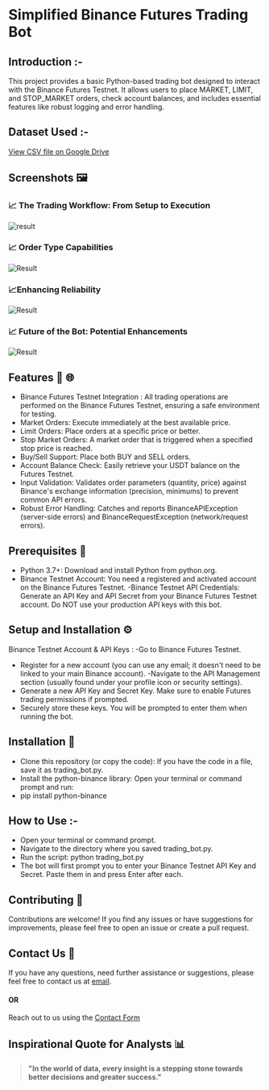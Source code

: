 
# Simplified Binance Futures Trading Bot 

## Introduction :-

This project provides a basic Python-based trading bot designed to interact with the Binance Futures Testnet. It allows users to place MARKET, LIMIT, and STOP_MARKET orders, check account balances, and includes essential features like robust logging and error handling.
## Dataset Used :-

[View CSV file on Google Drive](https://drive.google.com/file/d/16_s4ogFuTeH0SbrxnIVZsWnFlSAm9UIj/view?usp=sharing)

## Screenshots 🖼️

### 📈 The Trading Workflow: From Setup to Execution
![result](https://github.com/user-attachments/assets/ea3380eb-8cef-4fbe-8437-7e425bbe4f6a)

### 📈 Order Type Capabilities
![Result](https://github.com/user-attachments/assets/615bab8a-2aaf-400d-b41f-b5e99bc80dda)

### 📈Enhancing Reliability
![Result](https://github.com/user-attachments/assets/a2ea272d-78b5-42fe-8ec6-62f404287e37)

### 📈 Future of the Bot: Potential Enhancements
![Result](https://github.com/user-attachments/assets/7ab7430b-c434-405b-80e1-6461053aee63)

## Features 🌟 🌐

- Binance Futures Testnet Integration : All trading operations are performed on the Binance Futures Testnet, ensuring a safe environment for testing.
- Market Orders: Execute immediately at the best available price.
- Limit Orders: Place orders at a specific price or better.
- Stop Market Orders: A market order that is triggered when a specified stop price is reached.
- Buy/Sell Support: Place both BUY and SELL orders.
- Account Balance Check: Easily retrieve your USDT balance on the Futures Testnet.
- Input Validation: Validates order parameters (quantity, price) against Binance's exchange information (precision, minimums) to prevent common API errors.
- Robust Error Handling: Catches and reports BinanceAPIException (server-side errors) and BinanceRequestException (network/request errors).
  
## Prerequisites 🌟

- Python 3.7+: Download and install Python from python.org.
- Binance Testnet Account: You need a registered and activated account on the Binance Futures Testnet.
-Binance Testnet API Credentials: Generate an API Key and API Secret from your Binance Futures Testnet account. Do NOT use your production API keys with this bot.
  
## Setup and Installation ⚙️
Binance Testnet Account & API Keys :
-Go to Binance Futures Testnet.
- Register for a new account (you can use any email; it doesn't need to be linked to your main Binance account).
-Navigate to the API Management section (usually found under your profile icon or security settings).
- Generate a new API Key and Secret Key. Make sure to enable Futures trading permissions if prompted.
- Securely store these keys. You will be prompted to enter them when running the bot.

## Installation 🌟

- Clone this repository (or copy the code):
  If you have the code in a file, save it as trading_bot.py.
- Install the python-binance library:
  Open your terminal or command prompt and run:
- pip install python-binance

## How to Use :- 

- Open your terminal or command prompt.
- Navigate to the directory where you saved trading_bot.py.
- Run the script:
python trading_bot.py
- The bot will first prompt you to enter your Binance Testnet API Key and Secret. Paste them in and press Enter after each.


## Contributing 🤝

Contributions are welcome! If you find any issues or have suggestions for improvements, please feel free to open an issue or create a pull request.

## Contact Us 📧

If you have any questions, need further assistance or suggestions, please feel free to contact us at [email]( nisarns8856@gmail.com).
#### OR
Reach out to us using the [Contact Form](https://forms.gle/cEcJ9uEiz1XVbsuw8)

## Inspirational Quote for Analysts 📊
> #### "In the world of data, every insight is a stepping stone towards better decisions and greater success."
